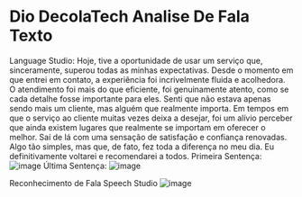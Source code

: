 # Dio DecolaTech Analise De Fala Texto

Language Studio:
Hoje, tive a oportunidade de usar um serviço que, sinceramente, superou todas as minhas expectativas. Desde o momento em que entrei em contato, a experiência foi incrivelmente fluida e acolhedora. O atendimento foi mais do que eficiente, foi genuinamente atento, como se cada detalhe fosse importante para eles. Senti que não estava apenas sendo mais um cliente, mas alguém que realmente importa. Em tempos em que o serviço ao cliente muitas vezes deixa a desejar, foi um alívio perceber que ainda existem lugares que realmente se importam em oferecer o melhor. Saí de lá com uma sensação de satisfação e confiança renovadas. Algo tão simples, mas que, de fato, fez toda a diferença no meu dia. Eu definitivamente voltarei e recomendarei a todos.
Primeira Sentença:
![image](https://github.com/user-attachments/assets/fb33796c-cd6a-4ceb-87bd-7603eb3e1b23)
Última Sentença:
![image](https://github.com/user-attachments/assets/7dd2b169-a0f5-40f0-b633-0de0723b5f4a)


Reconhecimento de Fala Speech Studio
![image](https://github.com/user-attachments/assets/9b7ba1a8-787e-4d42-9d06-8ce50356e493)

